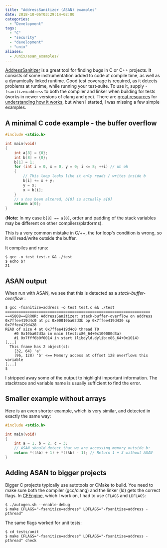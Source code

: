 ```yaml
---
title: "AddressSanitizer (ASAN) examples"
date: 2018-10-06T03:29:14+02:00
categories:
  - "Development"
tags:
  - "C"
  - "security"
  - "development"
  - "unix"
aliases:
  - /unix/asan_examples/
---
```


[AddressSanitizer](https://github.com/google/sanitizers/wiki/AddressSanitizer) is a great tool for finding bugs in C or C++ projects.
It consists of some instrumentation added to code at compile time, as well as a dynamically linked runtime.
Good test coverage is required, as it detects problems at runtime, while running your test-suite.
To use it, supply `-fsanitize=address` to both the compiler and linker when building for tests (works in newer versions of clang and gcc).
There are [great resources](https://www.youtube.com/watch?v=V2_80g0eOMc) for [understanding how it works](https://www.youtube.com/watch?v=Q2C2lP8_tNE), but when I started, I was missing a few simple examples.

## A minimal C code example - the buffer overflow

```C
#include <stdio.h>

int main(void)
{
    int a[8] = {0};
    int b[8] = {0};
    b[1] = 1;
    for (int i = 0, x = 0, y = 0; i <= 8; ++i) // uh oh
    {
        // This loop looks like it only reads / writes inside b
        b[i] += x + y;
        y = x;
        x = b[i];
    }
    // a has been altered, b[8] is actually a[0]
    return a[0];
}
```

(**Note:** In my case `b[8] == a[0]`, order and padding of the stack variables may be different on other compilers/platforms).

This is a very common mistake in C/++, the for loop's condition is wrong, so it will read/write outside the buffer.

It compiles and runs:

```
$ gcc -o test test.c && ./test
$ echo $?
21
```

## ASAN output

When run with ASAN, we see that this is detected as a _stack-buffer-overflow_ :

```
$ gcc -fsanitize=address -o test test.c && ./test
=================================================================
==45808==ERROR: AddressSanitizer: stack-buffer-overflow on address 0x7ffee419d4c0 at pc 0x00010ba62d3b bp 0x7ffee419d430 sp 0x7ffee419d428
READ of size 4 at 0x7ffee419d4c0 thread T0
    #0 0x10ba62d3a in main (test:x86_64+0x100000d3a)
    #1 0x7fff6b0f0014 in start (libdyld.dylib:x86_64+0x1014)
[...]
  This frame has 2 object(s):
    [32, 64) 'a'
    [96, 128) 'b' <== Memory access at offset 128 overflows this variable
[...]
$
```

I stripped away some of the output to highlight important information.
The stacktrace and variable name is usually sufficient to find the error.

## Smaller example without arrays

Here is an even shorter example, which is very similar, and detected in exactly the same way:

```C
#include <stdio.h>

int main(void)
{
    int a = 1, b = 2, c = 3;
    // ASAN should detect that we are accessing memory outside b:
    return *((&b) + 1) + *((&b) - 1); // Return 1 + 3 without ASAN
}
```

## Adding ASAN to bigger projects

Bigger C projects typically use autotools or CMake to build.
You need to make sure both the compiler (gcc/clang) and the linker (ld) gets the correct flags.
In [CFEngine](https://github.com/cfengine/core), which I work on, I had to use `CFLAGS` and `LDFLAGS`:

```
$ ./autogen.sh --enable-debug
$ make CFLAGS="-fsanitize=address" LDFLAGS="-fsanitize=address -pthread"
```

The same flags worked for unit tests:

```
$ cd tests/unit
$ make CFLAGS="-fsanitize=address" LDFLAGS="-fsanitize=address -pthread" check
```
